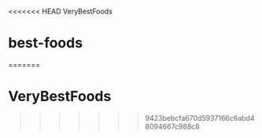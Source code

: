 <<<<<<< HEAD
VeryBestFoods
# best-foods
=======
# VeryBestFoods
>>>>>>> 9423bebcfa670d5937166c6abd48094667c988c8
